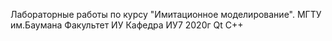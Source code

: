 Лабораторные работы по курсу "Имитационное моделирование".
МГТУ им.Баумана
Факультет ИУ
Кафедра ИУ7
2020г
Qt C++